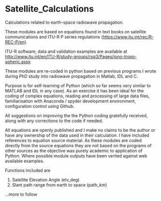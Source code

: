 # Satellite_Calculations
Calculations related to earth-space radiowave propagation.

These modules are based on equations found in text books on satellite communications and ITU-R P series regulations (https://www.itu.int/rec/R-REC-P/en).

ITU-R software, data and validation examples are available at http://www.itu.int/en/ITU-R/study-groups/rsg3/Pages/iono-tropo-spheric.aspx

These modules are re-coded in python based on previous programs I wrote during PhD study into radiowave propagation in Matlab, IDL and C. 

Purpose is for self-learning of Python (which so far seems very similar to MATLAB and IDL in any case). As an exercise it has been ideal for the coding of complex equations, reading and processing of large data files, familiarisation with Anaconda / spyder development environment, configuration control using Github. 

All suggestions on improving the the Python coding gratefully received, along with any corrections to the code if needed.

All equations are openly published and I make no claims to be the author or have any ownership of the data used in their calculation. I have included references to equation source material. As these modules are coded directly from the source equations they are not based on the programs of other sources as the objective was purely academic to application of Python. Where possible module outputs have been verited against web available examples.

Functions included are 
1. Satellite Elevation Angle (elv_deg)
2. Slant path range from earth to space (path_km)

...more to follow
